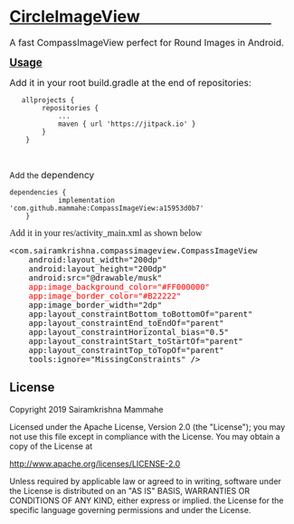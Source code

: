 <h1><span style="text-decoration: underline;">CircleImageView&nbsp; &nbsp; &nbsp; &nbsp; &nbsp; &nbsp; &nbsp; &nbsp; &nbsp; &nbsp; &nbsp; &nbsp; &nbsp; &nbsp; &nbsp; &nbsp; &nbsp; &nbsp;</span></h1>
<p><span style="font-size: 12pt;">A fast CompassImageView perfect for Round Images in Android.&nbsp;</span></p>
<p><span style="text-decoration: underline;"><strong><span style="font-size: 14pt;">Usage</span></strong></span></p>
<p><span style="font-size: 12pt;">Add it in your root build.gradle at the end of repositories:</span></p>
<pre class="kode language-css code-toolbar"><code class=" kode language-css">	<span class="token selector">allprojects</span> <span class="token punctuation">{</span>
		<span class="token selector">repositories</span> <span class="token punctuation">{</span>
			<span class="token selector">...
			maven</span> <span class="token punctuation">{</span> url <span class="token string">'https://jitpack.io'</span> <span class="token punctuation">}</span>
		<span class="token punctuation">}</span>
	<span class="token punctuation">}</span></code></pre>
<p>&nbsp;</p>
<p>Add the <span style="font-size: 12pt;">dependency</span></p>
<pre class="kode code-toolbar  language-css"><code id="depCodeGradle" class=" kode  language-css"><span class="token selector">dependencies</span> <span class="token punctuation">{</span>
	        implementation <span class="token string">'com.github.mammahe:CompassImageView:a15953d0b7'</span>
	<span class="token punctuation">}</span></code></pre>
<p><span style="font-size: 12pt; font-family: verdana, geneva;">Add it in your res/activity_main.xml as shown below</span></p>
<pre>&lt;com.sairamkrishna.compassimageview.CompassImageView<br />    android:layout_width="200dp"<br />    android:layout_height="200dp"<br />    android:src="@drawable/musk"<br />  <span style="color: #ff0000;">  app:image_background_color="#FF000000"</span><br /><span style="color: #ff0000;">    app:image_border_color="#B22222"</span><br />    app:image_border_width="2dp"<br />    app:layout_constraintBottom_toBottomOf="parent"<br />    app:layout_constraintEnd_toEndOf="parent"<br />    app:layout_constraintHorizontal_bias="0.5"<br />    app:layout_constraintStart_toStartOf="parent"<br />    app:layout_constraintTop_toTopOf="parent"<br />    tools:ignore="MissingConstraints" /&gt;</pre>
<h2>License</h2>
<p>Copyright 2019 Sairamkrishna Mammahe</p>
<p>Licensed under the Apache License, Version 2.0 (the "License"); you may not use this file except in compliance with the License. You may obtain a copy of the License at</p>
<p><a href="http://www.apache.org/licenses/LICENSE-2.0" rel="nofollow">http://www.apache.org/licenses/LICENSE-2.0</a></p>
<p>Unless required by applicable law or agreed to in writing, software under the License is distributed on an "AS IS" BASIS, WARRANTIES OR CONDITIONS OF ANY KIND, either express or implied. the License for the specific language governing permissions and under the License.</p>
